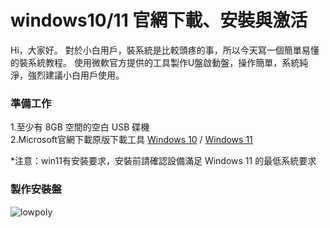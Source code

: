 # windows10/11 官網下載、安裝與激活

Hi，大家好。
對於小白用戶，裝系統是比較頭疼的事，所以今天寫一個簡單易懂的裝系統教程。
使用微軟官方提供的工具製作U盤啟動盤，操作簡單，系統純淨，強烈建議小白用戶使用。

### 準備工作

1.至少有 8GB 空間的空白 USB 碟機 </br>
2.Microsoft官網下載原版下載工具 [Windows 10](https://go.microsoft.com/fwlink/?LinkId=691209) / [Windows 11](https://go.microsoft.com/fwlink/?linkid=2156295)</br>

*注意：win11有安裝要求，安裝前請確認設備滿足 Windows 11 的最低系統要求

### 製作安裝盤

![lowpoly](https://s2.loli.net/2022/10/13/p7iYVgXtkTQRzCs.png)
